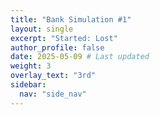 ```yaml
---
title: "Bank Simulation #1"
layout: single
excerpt: "Started: Lost"
author_profile: false
date: 2025-05-09 # Last updated
weight: 3
overlay_text: "3rd"
sidebar:
  nav: "side_nav"
---
```

